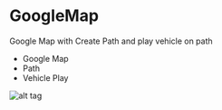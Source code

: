# GoogleMap
Google Map with Create Path and play vehicle on path

  - Google Map
  - Path
  - Vehicle Play

![alt tag](https://github.com/pratik-123/GoogleMap/blob/master/MapSShot.png)
